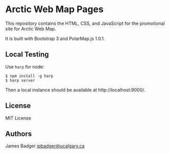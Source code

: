 # Arctic Web Map Pages

This repository contains the HTML, CSS, and JavaScript for the promotional site for Arctic Web Map.

It is built with Bootstrap 3 and PolarMap.js 1.0.1.

## Local Testing

Use `harp` for node:

    $ npm install -g harp
    $ harp server

Then a local instance should be available at http://localhost:9000/.

## License

MIT License

## Authors

James Badger <jpbadger@ucalgary.ca>
